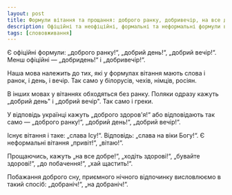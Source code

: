 ```yaml
---
layout: post
title: Формули вітання та прощання: доброго ранку, добривечір, на все добре
description: Офіційні та неофіційні, формальні та неформальні формули вітання і прощання
tags: [слововживання]
---
```


Є офіційні формули: „доброго ранку!“, „добрий день!“, „добрий вечір!“. Менш офіційні — „добридень!“ і „добривечір!“.

Наша мова належить до тих, які у формулах вітання мають слова і ранок, і день, і вечір. Так само у білорусів, чехів, німців, росіян.

В інших мовах у вітаннях обходяться без ранку. Поляки одразу кажуть „добрий день" і „добрий вечір". Так само і греки.

У відповідь українці кажуть „доброго здоров'я!“ або відповідають так само — „доброго ранку!“, „добрий день!“, „добрий вечір!“.

Існує вітання і таке: „слава Ісу!“. Відповідь: „слава на віки Богу!“. Є неформальні вітання „привіт!“, „вітаю!“.

Прощаючись, кажуть „на все добре!“, „ходіть здорові!“, „бувайте здорові!“, „до побачення!“, „хай щастить!“.

Побажання доброго сну, приємного нічного відпочинку висловлюємо в такий спосіб: „добраніч!“, „на добраніч!“.